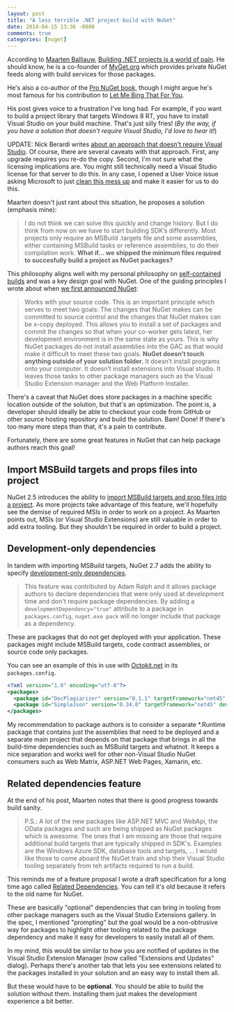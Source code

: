 ```yaml
---
layout: post
title: "A less terrible .NET project build with NuGet"
date: 2014-04-15 13:36 -0800
comments: true
categories: [nuget]
---
```


According to [Maarten Balliauw](http://blog.maartenballiauw.be/), [Building .NET projects is a world of pain](http://blog.maartenballiauw.be/post/2014/04/11/Building-NET-projects-is-a-world-of-pain-and-heres-how-we-should-solve-it.aspx). He should know, he is a co-founder of [MyGet.org](https://myget.org) which provides private NuGet feeds along with build services for those packages.

He's also a co-author of the [Pro NuGet book](http://amzn.to/1kYrgw0), though I might argue he's most famous for his contribution to [Let Me Bing That For You](http://letmebingthatforyou.com/).

His post gives voice to a frustration I've long had. For example, if you want to build a project library that targets Windows 8 RT, you have to install Visual Studio on your build machine. That's just silly fries! (_By the way, if you have a solution that doesn't require Visual Studio, I'd love to hear it!_)

UPDATE: Nick Berardi writes [about an approach that doesn't require Visual Studio](http://nickberardi.com/a-net-build-server-without-visual-studio/). Of course, there are several caveats with that approach. First, any upgrade requires you re-do the copy. Second, I'm not sure what the licensing implications are. You might still technically need a Visual Studio license for that server to do this. In any case, I opened a User Voice issue asking Microsoft to just [clean this mess up](http://visualstudio.uservoice.com/forums/121579-visual-studio/suggestions/5786689-support-net-builds-without-requiring-visual-studi) and make it easier for us to do this. 

Maarten doesn't just rant about this situation, he proposes a solution (emphasis mine):

> I do not think we can solve this quickly and change history. But I do think from now on we have to start building SDK’s differently. Most projects only require an MSBuild .targets file and some assemblies, either containing MSBuild tasks or reference assemblies, to do their compilation work. __What if… we shipped the minimum files required to succesfully build a project as NuGet packages?__

This philosophy aligns well with my personal philosophy on [self-contained builds](https://haacked.com/archive/2004/08/26/creating-a-sane-build-process.aspx/) and was a key design goal with NuGet. One of the guiding principles I wrote about when [we first announced NuGet](https://haacked.com/archive/2010/10/06/introducing-nupack-package-manager.aspx/):

> Works with your source code. This is an important principle which serves to meet two goals: The changes that NuGet makes can be committed to source control and the changes that NuGet makes can be x-copy deployed. This allows you to install a set of packages and commit the changes so that when your co-worker gets latest, her development environment is in the same state as yours. This is why NuGet packages do not install assemblies into the GAC as that would make it difficult to meet these two goals. __NuGet doesn’t touch anything outside of your solution folder.__ It doesn’t install programs onto your computer. It doesn’t install extensions into Visual studio. It leaves those tasks to other package managers such as the Visual Studio Extension manager and the Web Platform Installer.

There's a caveat that NuGet does store packages in a machine specific location outside of the solution, but that's an optimization. The point is, a developer should ideally be able to checkout your code from GitHub or other source hosting repository and build the solution. Bam! Done! If there's too many more steps than that, it's a pain to contribute.

Fortunately, there are some great features in NuGet that can help package authors reach this goal!

## Import MSBuild targets and props files into project

NuGet 2.5 introduces the ability to [import MSBuild targets and prop files into a project](http://docs.nuget.org/docs/creating-packages/creating-and-publishing-a-package#Import_MSBuild_targets_and_props_files_into_project_\(Requires_NuGet_2.5_or_above\)). As more projects take advantage of this feature, we'll hopefully see the demise of required MSIs in order to work on a project. As Maarten points out, MSIs (or Visual Studio Extensions) are still valuable in order to add extra tooling. But they shouldn't be required in order to build a project.

## Development-only dependencies

In tandem with importing MSBuild targets, NuGet 2.7 adds the ability to specify [development-only dependencies](http://docs.nuget.org/docs/release-notes/nuget-2.7#Development-Only_Dependencies).

> This feature was contributed by Adam Ralph and it allows package authors to declare dependencies that were only used at development time and don't require package dependencies. By adding a `developmentDependency="true"` attribute to a package in `packages.config`, `nuget.exe pack` will no longer include that package as a dependency.

These are packages that do not get deployed with your application. These packages might include MSBuild targets, code contract assemblies, or source code only packages.

You can see an example of this in use with [Octokit.net](https://github.com/octokit/octokit.net) in its `packages.config`.

```xml
<?xml version="1.0" encoding="utf-8"?>
<packages>
  <package id="DocPlagiarizer" version="0.1.1" targetFramework="net45" developmentDependency="true" />
  <package id="SimpleJson" version="0.34.0" targetFramework="net45" developmentDependency="true" />
</packages>
```

My recommendation to package authors is to consider a separate *.Runtime package that contains just the assemblies that need to be deployed and a separate main project that depends on that package that brings in all the build-time dependencies such as MSBuild targets and whatnot. It keeps a nice separation and works well for other non-Visual Studio NuGet consumers such as Web Matrix, ASP.NET Web Pages, Xamarin, etc.

## Related dependencies feature

At the end of his post, Maarten notes that there is good progress towards build sanity.

> P.S.: A lot of the new packages like ASP.NET MVC and WebApi, the OData packages and such are being shipped as NuGet packages which is awesome. The ones that I am missing are those that require additional build targets that are typically shipped in SDK's. Examples are the Windows Azure SDK, database tools and targets, ... I would like those to come aboard the NuGet train and ship their Visual Studio tooling separately from teh artifacts required to run a build.

This reminds me of a feature proposal I wrote a draft specification for a long time ago called [Related Dependencies](http://nuget.codeplex.com/wikipage?title=Related%20Dependencies). You can tell it's old because it refers to the old name for NuGet.

These are basically "optional" dependencies that can bring in tooling from other package managers such as the Visual Studio Extensions gallery. In the spec, I mentioned "prompting" but the goal would be a non-obtrusive way for packages to highlight other tooling related to the package dependency and make it easy for developers to easily install all of them.

In my mind, this would be similar to how you are notified of updates in the Visual Studio Extension Manager (now called "Extensions and Updates" dialog). Perhaps there's another tab that lets you see extensions related to the packages installed in your solution and an easy way to install them all.

But these would have to be __optional__. You should be able to build the solution without them. Installing them just makes the development experience a bit better.
 
